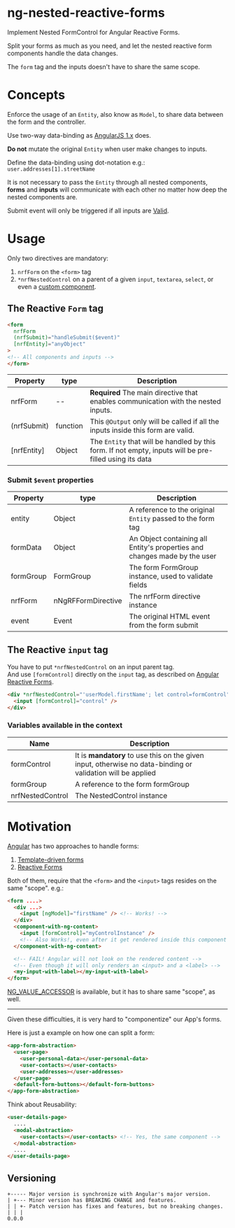 # ng-nested-reactive-forms

Implement Nested FormControl for Angular Reactive Forms.

Split your forms as much as you need,
and let the nested reactive form components handle the data changes.

The `form` tag and the inputs doesn't have to share the same scope.

# Concepts

Enforce the usage of an `Entity`, also know as `Model`, to share data between the form and the controller.

Use two-way data-binding as [AngularJS 1.x](https://docs.angularjs.org/tutorial/step_06) does.

**Do not** mutate the original `Entity` when user make changes to inputs.

Define the data-binding using dot-notation e.g.: `user.addresses[1].streetName`

It is not necessary to pass the `Entity` through all nested components,  
**forms** and **inputs** will communicate with each other
no matter how deep the nested components are.

Submit event will only be triggered if all inputs are [Valid](https://angular.io/guide/form-validation).


# Usage

Only two directives are mandatory:

1. `nrfForm` on the `<form>` tag
2. `*nrfNestedControl` on a parent of a given `input`, `textarea`, `select`, or even a [custom component](https://angular.io/api/forms/DefaultValueAccessor).


## The Reactive `Form` tag

```html
<form
  nrfForm
  (nrfSubmit)="handleSubmit($event)"
  [nrfEntity]="anyObject"
>
<!-- All components and inputs -->
</form>
```

| Property    | type     | Description                                                                        |
|-------------|----------|------------------------------------------------------------------------------------|
| nrfForm     | --       | **Required** The main directive that enables communication with the nested inputs. |
| (nrfSubmit) | function | This `@Output` only will be called if all the inputs inside this form are valid.   |
| [nrfEntity] | Object   | The `Entity` that will be handled by this form. If not empty, inputs will be pre-filled using its data |


### Submit `$event` properties

| Property   | type               | Description                                          |
|------------|--------------------|------------------------------------------------------|
| entity     | Object             | A reference to the original `Entity` passed to the form tag |
| formData   | Object             | An Object containing all Entity's properties and changes made by the user |
| formGroup  | FormGroup          | The form FormGroup instance, used to validate fields |
| nrfForm    | nNgRFFormDirective | The nrfForm directive instance                       |
| event      | Event              | The original HTML event from the form submit         |



## The Reactive `input` tag

You have to put `*nrfNestedControl` on an input parent tag.  
And use `[formControl]` directly on the `input` tag, as described on
[Angular Reactive Forms](https://angular.io/guide/reactive-forms#create-the-template).

```html
<div *nrfNestedControl="'userModel.firstName'; let control=formControl">
  <input [formControl]="control" />
</div>
```

### Variables available in the context
| Name             | Description                                    |
|------------------|------------------------------------------------|
| formControl      | It is **mandatory** to use this on the given input, otherwise no data-binding or validation will be applied  |
| formGroup        | A reference to the form formGroup              |
| nrfNestedControl | The NestedControl instance                     |



# Motivation

[Angular](https://angular.io) has two approaches to handle forms:

1. [Template-driven forms](https://angular.io/guide/forms#template-driven-forms)
2. [Reactive Forms](https://angular.io/guide/reactive-forms#reactive-forms)

Both of them, require that the `<form>` and the `<input>` tags resides on the same "scope".
e.g.: 
```html
<form ....>
  <div ...>
    <input [ngModel]="firstName" /> <!-- Works! -->
  </div>
  <component-with-ng-content>
    <input [formControl]="myControlInstance" /> 
    <!-- Also Works!, even after it get rendered inside this component -->
  </component-with-ng-content>

  <!-- FAIL! Angular will not look on the rendered content -->
  <!-- Even though it will only renders an <input> and a <label> -->
  <my-input-with-label></my-input-with-label>
</form>
```

[NG_VALUE_ACCESSOR](https://angular.io/api/forms/DefaultValueAccessor) 
is available, but it has to share same "scope", as well.

---

Given these difficulties, it is very hard to "componentize" our App's forms.

Here is just a example on how one can split a form:

```html
<app-form-abstraction>
  <user-page>
    <user-personal-data></user-personal-data>
    <user-contacts></user-contacts>
    <user-addresses></user-addresses>
  </user-page>
  <default-form-buttons></default-form-buttons>
</app-form-abstraction>
```

Think about Reusability:
```html
<user-details-page>
  ....
  <modal-abstraction>
    <user-contacts></user-contacts> <!-- Yes, the same component -->
  </modal-abstraction>
  ....
</user-details-page>
```

## Versioning

```
+----- Major version is synchronize with Angular's major version.
| +--- Minor version has BREAKING CHANGE and features.
| | +- Patch version has fixes and features, but no breaking changes.
| | |
0.0.0
```
